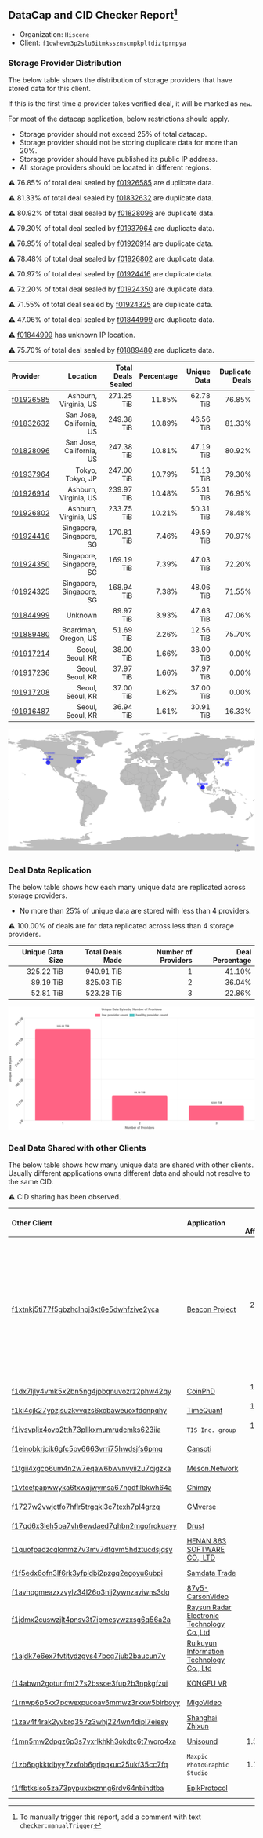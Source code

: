 ## DataCap and CID Checker Report[^1]
 - Organization: `Hiscene`
 - Client: `f1dwhevm3p2slu6itmkssznscmpkpltdiztprnpya`
### Storage Provider Distribution
The below table shows the distribution of storage providers that have stored data for this client.

If this is the first time a provider takes verified deal, it will be marked as `new`.

For most of the datacap application, below restrictions should apply.
 - Storage provider should not exceed 25% of total datacap.
 - Storage provider should not be storing duplicate data for more than 20%.
 - Storage provider should have published its public IP address.
 - All storage providers should be located in different regions.

⚠️ 76.85% of total deal sealed by [f01926585](https://filfox.info/en/address/f01926585) are duplicate data.

⚠️ 81.33% of total deal sealed by [f01832632](https://filfox.info/en/address/f01832632) are duplicate data.

⚠️ 80.92% of total deal sealed by [f01828096](https://filfox.info/en/address/f01828096) are duplicate data.

⚠️ 79.30% of total deal sealed by [f01937964](https://filfox.info/en/address/f01937964) are duplicate data.

⚠️ 76.95% of total deal sealed by [f01926914](https://filfox.info/en/address/f01926914) are duplicate data.

⚠️ 78.48% of total deal sealed by [f01926802](https://filfox.info/en/address/f01926802) are duplicate data.

⚠️ 70.97% of total deal sealed by [f01924416](https://filfox.info/en/address/f01924416) are duplicate data.

⚠️ 72.20% of total deal sealed by [f01924350](https://filfox.info/en/address/f01924350) are duplicate data.

⚠️ 71.55% of total deal sealed by [f01924325](https://filfox.info/en/address/f01924325) are duplicate data.

⚠️ 47.06% of total deal sealed by [f01844999](https://filfox.info/en/address/f01844999) are duplicate data.

⚠️ [f01844999](https://filfox.info/en/address/f01844999) has unknown IP location.

⚠️ 75.70% of total deal sealed by [f01889480](https://filfox.info/en/address/f01889480) are duplicate data.

| Provider                                              |                 Location | Total Deals Sealed | Percentage | Unique Data | Duplicate Deals |
| :---------------------------------------------------- | -----------------------: | -----------------: | ---------: | ----------: | --------------: |
| [f01926585](https://filfox.info/en/address/f01926585) |    Ashburn, Virginia, US |         271.25 TiB |     11.85% |   62.78 TiB |          76.85% |
| [f01832632](https://filfox.info/en/address/f01832632) | San Jose, California, US |         249.38 TiB |     10.89% |   46.56 TiB |          81.33% |
| [f01828096](https://filfox.info/en/address/f01828096) | San Jose, California, US |         247.38 TiB |     10.81% |   47.19 TiB |          80.92% |
| [f01937964](https://filfox.info/en/address/f01937964) |         Tokyo, Tokyo, JP |         247.00 TiB |     10.79% |   51.13 TiB |          79.30% |
| [f01926914](https://filfox.info/en/address/f01926914) |    Ashburn, Virginia, US |         239.97 TiB |     10.48% |   55.31 TiB |          76.95% |
| [f01926802](https://filfox.info/en/address/f01926802) |    Ashburn, Virginia, US |         233.75 TiB |     10.21% |   50.31 TiB |          78.48% |
| [f01924416](https://filfox.info/en/address/f01924416) | Singapore, Singapore, SG |         170.81 TiB |      7.46% |   49.59 TiB |          70.97% |
| [f01924350](https://filfox.info/en/address/f01924350) | Singapore, Singapore, SG |         169.19 TiB |      7.39% |   47.03 TiB |          72.20% |
| [f01924325](https://filfox.info/en/address/f01924325) | Singapore, Singapore, SG |         168.94 TiB |      7.38% |   48.06 TiB |          71.55% |
| [f01844999](https://filfox.info/en/address/f01844999) |                  Unknown |          89.97 TiB |      3.93% |   47.63 TiB |          47.06% |
| [f01889480](https://filfox.info/en/address/f01889480) |     Boardman, Oregon, US |          51.69 TiB |      2.26% |   12.56 TiB |          75.70% |
| [f01917214](https://filfox.info/en/address/f01917214) |         Seoul, Seoul, KR |          38.00 TiB |      1.66% |   38.00 TiB |           0.00% |
| [f01917236](https://filfox.info/en/address/f01917236) |         Seoul, Seoul, KR |          37.97 TiB |      1.66% |   37.97 TiB |           0.00% |
| [f01917208](https://filfox.info/en/address/f01917208) |         Seoul, Seoul, KR |          37.00 TiB |      1.62% |   37.00 TiB |           0.00% |
| [f01916487](https://filfox.info/en/address/f01916487) |         Seoul, Seoul, KR |          36.94 TiB |      1.61% |   30.91 TiB |          16.33% |

![Provider Distribution](https://raw.githubusercontent.com/data-preservation-programs/filplus-checker-assets/main/filecoin-project/filecoin-plus-large-datasets/issues/548/1671097508168.png)
### Deal Data Replication
The below table shows how each many unique data are replicated across storage providers.
- No more than 25% of unique data are stored with less than 4 providers.

⚠️ 100.00% of deals are for data replicated across less than 4 storage providers.

| Unique Data Size | Total Deals Made | Number of Providers | Deal Percentage |
| ---------------: | ---------------: | ------------------: | --------------: |
|       325.22 TiB |       940.91 TiB |                   1 |          41.10% |
|        89.19 TiB |       825.03 TiB |                   2 |          36.04% |
|        52.81 TiB |       523.28 TiB |                   3 |          22.86% |

![Replication Distribution](https://raw.githubusercontent.com/data-preservation-programs/filplus-checker-assets/main/filecoin-project/filecoin-plus-large-datasets/issues/548/1671097508937.png)
### Deal Data Shared with other Clients
The below table shows how many unique data are shared with other clients.
Usually different applications owns different data and should not resolve to the same CID.

⚠️ CID sharing has been observed.

| Other Client                                                                                                          | Application                                                                                                                | Total Deals Affected | Unique CIDs |                                                                                 Verifier |
| :-------------------------------------------------------------------------------------------------------------------- | :------------------------------------------------------------------------------------------------------------------------- | -------------------: | ----------: | ---------------------------------------------------------------------------------------: |
| [f1xtnkj5ti77f5gbzhclnpj3xt6e5dwhfzive2yca](https://filfox.info/en/address/f1xtnkj5ti77f5gbzhclnpj3xt6e5dwhfzive2yca) | [Beacon Project](https://github.com/filecoin-project/filecoin-plus-large-datasets/issues/482)                              |           260.06 TiB |         724 | Project Beacon, 12 LDNs LDN # 444, 446, 447, 448, 474, 475, 476, 477, 479, 480, 481, 482 |
| [f1dx7ljly4vmk5x2bn5ng4jpbqnuvozrz2phw42qy](https://filfox.info/en/address/f1dx7ljly4vmk5x2bn5ng4jpbqnuvozrz2phw42qy) | [CoinPhD](https://github.com/filecoin-project/filecoin-plus-large-datasets/issues/364)                                     |           110.66 TiB |       1,317 |                                                                          LDN v3 multisig |
| [f1ki4cjk27ypzjsuzkvvqzs6xobaweuoxfdcnpqhy](https://filfox.info/en/address/f1ki4cjk27ypzjsuzkvvqzs6xobaweuoxfdcnpqhy) | [TimeQuant](https://github.com/filecoin-project/filecoin-plus-large-datasets/issues/385)                                   |           107.44 TiB |       1,323 |                                                                          LDN v3 multisig |
| [f1ivsvpljx4ovp2tth73pllkxmumrudemks623iia](https://filfox.info/en/address/f1ivsvpljx4ovp2tth73pllkxmumrudemks623iia) | `TIS Inc. group`                                                                                                           |           105.38 TiB |         606 |                                                                          LDN v3 multisig |
| [f1einobkrjcjk6gfc5ov6663vrri75hwdsjfs6pmq](https://filfox.info/en/address/f1einobkrjcjk6gfc5ov6663vrri75hwdsjfs6pmq) | [Cansoti](https://github.com/filecoin-project/filecoin-plus-large-datasets/issues/640)                                     |            92.94 TiB |         594 |                                                                          LDN v3 multisig |
| [f1tgii4xgcp6um4n2w7eqaw6bwvnvyii2u7cjgzka](https://filfox.info/en/address/f1tgii4xgcp6um4n2w7eqaw6bwvnvyii2u7cjgzka) | [Meson\.Network ](https://github.com/filecoin-project/filecoin-plus-large-datasets/issues/187)                             |            77.44 TiB |         249 |                                                                          LDN v3 multisig |
| [f1vtcetpapwwyka6txwqjwymsa67npdfilbkwh64a](https://filfox.info/en/address/f1vtcetpapwwyka6txwqjwymsa67npdfilbkwh64a) | [Chimay](https://github.com/filecoin-project/filecoin-plus-large-datasets/issues/397)                                      |            61.59 TiB |         655 |                                                                          LDN v3 multisig |
| [f1727w2vwjctfo7hflr5trgqkl3c7texh7pl4grzq](https://filfox.info/en/address/f1727w2vwjctfo7hflr5trgqkl3c7texh7pl4grzq) | [GMverse](https://github.com/filecoin-project/filecoin-plus-large-datasets/issues/365)                                     |            57.22 TiB |         664 |                                                                          LDN v3 multisig |
| [f17qd6x3leh5pa7vh6ewdaed7qhbn2mgofrokuayy](https://filfox.info/en/address/f17qd6x3leh5pa7vh6ewdaed7qhbn2mgofrokuayy) | [Drust](https://github.com/filecoin-project/filecoin-plus-large-datasets/issues/427)                                       |            56.91 TiB |         927 |                                                                          LDN v3 multisig |
| [f1quofpadzcqlonmz7v3mv7dfqvm5hdztucdsjqsy](https://filfox.info/en/address/f1quofpadzcqlonmz7v3mv7dfqvm5hdztucdsjqsy) | [HENAN 863 SOFTWARE CO\., LTD](https://github.com/filecoin-project/filecoin-plus-large-datasets/issues/468)                |            54.31 TiB |         721 |                                                                          LDN v3 multisig |
| [f1f5edx6ofn3lf6rk3yfpldbi2pzgq2egoyu6ubpi](https://filfox.info/en/address/f1f5edx6ofn3lf6rk3yfpldbi2pzgq2egoyu6ubpi) | [Samdata Trade](https://github.com/filecoin-project/filecoin-plus-large-datasets/issues/382)                               |            42.03 TiB |         605 |                                                                          LDN v3 multisig |
| [f1avhqgmeazxzvylz34l26o3nlj2ywnzaviwns3dq](https://filfox.info/en/address/f1avhqgmeazxzvylz34l26o3nlj2ywnzaviwns3dq) | [87v5\-CarsonVideo](https://github.com/filecoin-project/filecoin-plus-large-datasets/issues/392)                           |            40.25 TiB |         257 |                                                                          LDN v3 multisig |
| [f1jdmx2cuswzjlt4pnsv3t7ipmesywzxsg6q56a2a](https://filfox.info/en/address/f1jdmx2cuswzjlt4pnsv3t7ipmesywzxsg6q56a2a) | [Raysun Radar Electronic Technology Co\.,Ltd](https://github.com/filecoin-project/filecoin-plus-large-datasets/issues/884) |            33.88 TiB |         250 |                                                                          LDN v3 multisig |
| [f1ajdk7e6ex7fvtjtydzgys47bcg7jub2baucun7y](https://filfox.info/en/address/f1ajdk7e6ex7fvtjtydzgys47bcg7jub2baucun7y) | [Ruikuyun Information Technology Co\., Ltd](https://github.com/filecoin-project/filecoin-plus-large-datasets/issues/529)   |            24.69 TiB |         214 |                                                                          LDN v3 multisig |
| [f14abwn2goturifmt27s2bssoe3fup2b3npkgfzui](https://filfox.info/en/address/f14abwn2goturifmt27s2bssoe3fup2b3npkgfzui) | [KONGFU VR](https://github.com/filecoin-project/filecoin-plus-large-datasets/issues/372)                                   |            13.66 TiB |         278 |                                                                          LDN v3 multisig |
| [f1rnwp6p5kx7pcwexpucoav6mmwz3rkxw5blrboyy](https://filfox.info/en/address/f1rnwp6p5kx7pcwexpucoav6mmwz3rkxw5blrboyy) | [MigoVideo](https://github.com/filecoin-project/filecoin-plus-large-datasets/issues/517)                                   |            13.28 TiB |         127 |                                                                          LDN v3 multisig |
| [f1zav4f4rak2yvbrq357z3whj224wn4dipl7eiesy](https://filfox.info/en/address/f1zav4f4rak2yvbrq357z3whj224wn4dipl7eiesy) | [Shanghai Zhixun](https://github.com/filecoin-project/filecoin-plus-large-datasets/issues/628)                             |            12.72 TiB |          93 |                                                                          LDN v3 multisig |
| [f1mn5mw2dpqz6p3s7vxrlkhkh3okdtc6t7wqro4xa](https://filfox.info/en/address/f1mn5mw2dpqz6p3s7vxrlkhkh3okdtc6t7wqro4xa) | [Unisound](https://github.com/filecoin-project/filecoin-plus-large-datasets/issues/577)                                    |             1.53 TiB |          11 |                                                                          LDN v3 multisig |
| [f1zb6pgkktdbyy7zxfob6gripqxuc25ukf35cc7fq](https://filfox.info/en/address/f1zb6pgkktdbyy7zxfob6gripqxuc25ukf35cc7fq) | `Maxpic PhotoGraphic Studio`                                                                                               |             1.19 TiB |           6 |                                                                          LDN v3 multisig |
| [f1ffbtksiso5za73pypuxbxznng6rdv64nbihdtba](https://filfox.info/en/address/f1ffbtksiso5za73pypuxbxznng6rdv64nbihdtba) | [EpikProtocol](https://github.com/filecoin-project/filecoin-plus-large-datasets/issues/281)                                |            64.00 GiB |           1 |                                                                                LDN # 281 |

[^1]: To manually trigger this report, add a comment with text `checker:manualTrigger`
